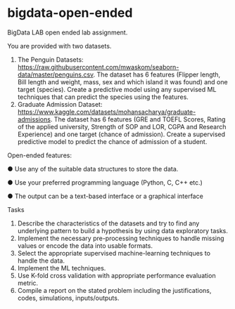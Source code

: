 # bigdata-open-ended
BigData LAB open ended lab assignment.


You are provided with two datasets.
1. The Penguin Datasets: https://raw.githubusercontent.com/mwaskom/seaborn-data/master/penguins.csv.
The dataset has 6 features (Flipper length, Bill length and weight, mass, sex and which island it was found)
and one target (species). Create a predictive model using any supervised ML techniques that can predict
the species using the features.
2. Graduate Admission Dataset: https://www.kaggle.com/datasets/mohansacharya/graduate-admissions. The
dataset has 6 features (GRE and TOEFL Scores, Rating of the applied university, Strength of SOP and
LOR, CGPA and Research Experience) and one target (chance of admission). Create a supervised
predictive model to predict the chance of admission of a student.




Open-ended features:

● Use any of the suitable data structures to store the data.

● Use your preferred programming language (Python, C, C++ etc.)

● The output can be a text-based interface or a graphical interface




Tasks
1. Describe the characteristics of the datasets and try to find any underlying pattern to build
a hypothesis by using data exploratory tasks.
2. Implement the necessary pre-processing techniques to handle missing values or encode
the data into usable formats.
3. Select the appropriate supervised machine-learning techniques to handle the data.
4. Implement the ML techniques.
5. Use K-fold cross validation with appropriate performance evaluation metric.
6. Compile a report on the stated problem including the justifications, codes, simulations,
inputs/outputs.
